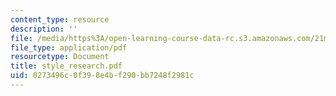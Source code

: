 ```yaml
---
content_type: resource
description: ''
file: /media/https%3A/open-learning-course-data-rc.s3.amazonaws.com/21m-734-lighting-design-for-the-theatre-fall-2003/0273496c0f398e4bf290bb7248f2981c_style_research.pdf
file_type: application/pdf
resourcetype: Document
title: style_research.pdf
uid: 0273496c-0f39-8e4b-f290-bb7248f2981c
---
```

